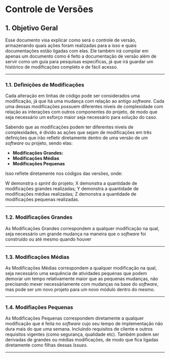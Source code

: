 # Controle de Versões

## 1. Objetivo Geral

Esse documento visa explicar como será o controle de versão, armazenando quais ações foram realizadas para a isso e quais documentações estão ligadas com elas. Ele também irá compilar em apenas um documento como é feito a documentação de versão além de servir como um guia para pesquisas específicas, já que irá guardar um histórico de modificações completo e de fácil acesso.

---

### 1.1. Definições de Modificações

Cada alteração em linhas de código pode ser considerados uma modificação, já que há uma mudança com relação ao antigo *software*. Cada uma dessas modificações possuem diferentes níveis de complexidade com relação as interações com outros componentes do projeto, de modo que seja necessário um esforço maior seja necessário para solução do caso.

Sabendo que as modificações podem ter diferentes níveis de complexidades, é divido as ações que sejam de modificações em três definições que irão refletir diretamente dentro de uma versão de um *software* ou projeto, sendo elas:

- **Modificações Grandes:**
- **Modificações Médias**
- **Modificações Pequenas**

Isso reflete diretamente nos códigos das versões, onde:

W demonstra o *sprint* do projeto;
X demonstra a quantidade de modificações grandes realizadas;
Y demonstra a quantidade de modificações médias realizadas;
Z demonstra a quantidade de modificações pequenas realizadas.

---

### 1.2. Modificações Grandes

As Modificações Grandes correspondem a qualquer modificação na qual, seja necessário um grande mudança na maneira que o *software* foi construído ou até mesmo quando houver 

---

### 1.3. Modificações Médias

As Modificações Médias correspondem a qualquer modificação na qual, seja necessário uma sequência de atividades pequenas que podem demorar um tempo relativamente maior que as pequenas mudanças, não precisando mexer necessáriamente com mudanças na base do *software*, mas pode ser um novo projeto para um novo módulo dentro do mesmo.

---

### 1.4. Modifiações Pequenas

As Modificações Pequenas correspondem diretamente a qualquer modificação que é feita no *software* cujo seu tempo de implementação não dura mais do que uma semana. Incluíndo requisitos de cliente e outros requisitos vigentes (como segurança, qualidade etc). Também podem ser derivadas de grandes ou médias modificações, de modo que fica ligadas diretamente como filhas dessas *Issues*.

---
